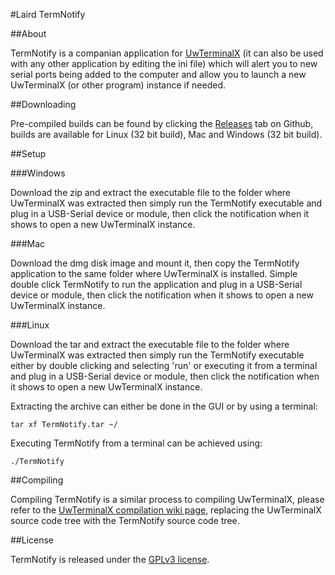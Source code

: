 #Laird TermNotify

##About

TermNotify is a companian application for [UwTerminalX](https://github.com/LairdCP/UwTerminalX) (it can also be used with any other application by editing the ini file) which will alert you to new serial ports being added to the computer and allow you to launch a new UwTerminalX (or other program) instance if needed.

##Downloading

Pre-compiled builds can be found by clicking the [Releases](https://github.com/LairdCP/TermNotify/releases) tab on Github, builds are available for Linux (32 bit build), Mac and Windows (32 bit build).

##Setup

###Windows

Download the zip and extract the executable file to the folder where UwTerminalX was extracted then simply run the TermNotify executable and plug in a USB-Serial device or module, then click the notification when it shows to open a new UwTerminalX instance.

###Mac

Download the dmg disk image and mount it, then copy the TermNotify application to the same folder where UwTerminalX is installed. Simple double click TermNotify to run the application and plug in a USB-Serial device or module, then click the notification when it shows to open a new UwTerminalX instance.

###Linux

Download the tar and extract the executable file to the folder where UwTerminalX was extracted then simply run the TermNotify executable either by double clicking and selecting 'run' or executing it from a terminal and plug in a USB-Serial device or module, then click the notification when it shows to open a new UwTerminalX instance.

Extracting the archive can either be done in the GUI or by using a terminal:

	tar xf TermNotify.tar ~/

Executing TermNotify from a terminal can be achieved using:

	./TermNotify

##Compiling

Compiling TermNotify is a similar process to compiling UwTerminalX, please refer to the [UwTerminalX compilation wiki page](https://github.com/LairdCP/UwTerminalX/wiki/Compiling), replacing the UwTerminalX source code tree with the TermNotify source code tree.

##License

TermNotify is released under the [GPLv3 license](https://github.com/LairdCP/TermNotify/blob/master/LICENSE).